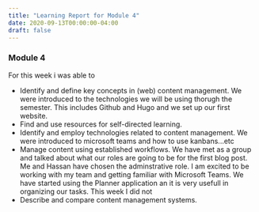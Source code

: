 ```yaml
---
title: "Learning Report for Module 4"
date: 2020-09-13T00:00:00-04:00
draft: false
---
```


### Module 4
For this week i was able to
* Identify and define key concepts in (web) content management. We were introduced to the technologies we will be using thorugh the semester. This includes Github and Hugo and we set up our first website.
* Find and use resources for self-directed learning.
* Identify and employ technologies related to content management. We were introduced to microsoft teams and how to use kanbans...etc
* Manage content using established workflows. We have met as a group and talked about what our roles are going to be for the first blog post. Me and Hassan have chosen the adminstrative role. I am excited to be working with my team and getting familiar with Microsoft Teams. We have started using the Planner application an it is very usefull in organizing our tasks.
This week I did not
* Describe and compare content management systems.

